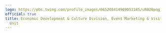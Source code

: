 ```yaml
---
logo: https://pbs.twimg.com/profile_images/665208414969053185/uN82Bpqg_400x400.jpg
official: true
title: Economic Development & Culture Division, Event Marketing & Visitor Services
  Unit
---
```

